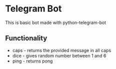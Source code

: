 # Telegram Bot
This is basic bot made with python-telegram-bot

## Functionality
* caps - returns the provided message in all caps
* dice - gives random number between 1 and 6
* ping - returns pong
